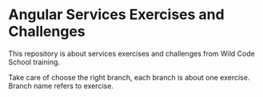 # Angular Services Exercises and Challenges

This repository is about services exercises and challenges from Wild Code School training.

Take care of choose the right branch, each branch is about one exercise. Branch name refers to exercise.
